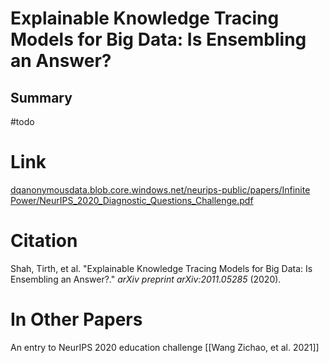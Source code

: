 # Explainable Knowledge Tracing Models for Big Data: Is Ensembling an Answer?
## Summary
#todo 

# Link
[dqanonymousdata.blob.core.windows.net/neurips-public/papers/Infinite Power/NeurIPS_2020_Diagnostic_Questions_Challenge.pdf](https://dqanonymousdata.blob.core.windows.net/neurips-public/papers/Infinite%20Power/NeurIPS_2020_Diagnostic_Questions_Challenge.pdf)
# Citation
Shah, Tirth, et al. "Explainable Knowledge Tracing Models for Big Data: Is Ensembling an Answer?." _arXiv preprint arXiv:2011.05285_ (2020).
# In Other Papers
An entry to NeurIPS 2020 education challenge [[Wang Zichao, et al. 2021]]